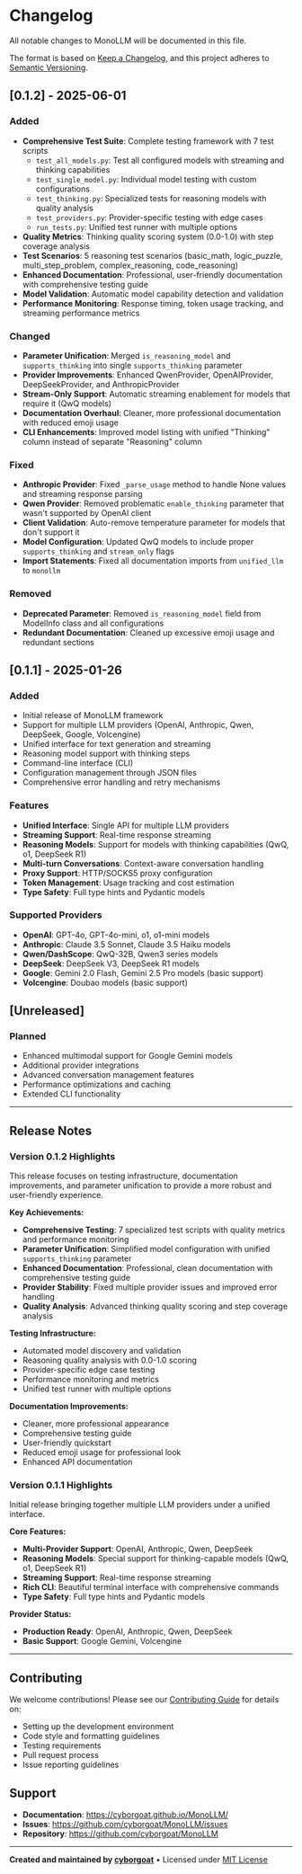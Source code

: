 # Changelog

All notable changes to MonoLLM will be documented in this file.

The format is based on [Keep a Changelog](https://keepachangelog.com/en/1.0.0/),
and this project adheres to [Semantic Versioning](https://semver.org/spec/v2.0.0.html).

## [0.1.2] - 2025-06-01

### Added
- **Comprehensive Test Suite**: Complete testing framework with 7 test scripts
  - `test_all_models.py`: Test all configured models with streaming and thinking capabilities
  - `test_single_model.py`: Individual model testing with custom configurations
  - `test_thinking.py`: Specialized tests for reasoning models with quality analysis
  - `test_providers.py`: Provider-specific testing with edge cases
  - `run_tests.py`: Unified test runner with multiple options
- **Quality Metrics**: Thinking quality scoring system (0.0-1.0) with step coverage analysis
- **Test Scenarios**: 5 reasoning test scenarios (basic_math, logic_puzzle, multi_step_problem, complex_reasoning, code_reasoning)
- **Enhanced Documentation**: Professional, user-friendly documentation with comprehensive testing guide
- **Model Validation**: Automatic model capability detection and validation
- **Performance Monitoring**: Response timing, token usage tracking, and streaming performance metrics

### Changed
- **Parameter Unification**: Merged `is_reasoning_model` and `supports_thinking` into single `supports_thinking` parameter
- **Provider Improvements**: Enhanced QwenProvider, OpenAIProvider, DeepSeekProvider, and AnthropicProvider
- **Stream-Only Support**: Automatic streaming enablement for models that require it (QwQ models)
- **Documentation Overhaul**: Cleaner, more professional documentation with reduced emoji usage
- **CLI Enhancements**: Improved model listing with unified "Thinking" column instead of separate "Reasoning" column

### Fixed
- **Anthropic Provider**: Fixed `_parse_usage` method to handle None values and streaming response parsing
- **Qwen Provider**: Removed problematic `enable_thinking` parameter that wasn't supported by OpenAI client
- **Client Validation**: Auto-remove temperature parameter for models that don't support it
- **Model Configuration**: Updated QwQ models to include proper `supports_thinking` and `stream_only` flags
- **Import Statements**: Fixed all documentation imports from `unified_llm` to `monollm`

### Removed
- **Deprecated Parameter**: Removed `is_reasoning_model` field from ModelInfo class and all configurations
- **Redundant Documentation**: Cleaned up excessive emoji usage and redundant sections

## [0.1.1] - 2025-01-26

### Added
- Initial release of MonoLLM framework
- Support for multiple LLM providers (OpenAI, Anthropic, Qwen, DeepSeek, Google, Volcengine)
- Unified interface for text generation and streaming
- Reasoning model support with thinking steps
- Command-line interface (CLI)
- Configuration management through JSON files
- Comprehensive error handling and retry mechanisms

### Features
- **Unified Interface**: Single API for multiple LLM providers
- **Streaming Support**: Real-time response streaming
- **Reasoning Models**: Support for models with thinking capabilities (QwQ, o1, DeepSeek R1)
- **Multi-turn Conversations**: Context-aware conversation handling
- **Proxy Support**: HTTP/SOCKS5 proxy configuration
- **Token Management**: Usage tracking and cost estimation
- **Type Safety**: Full type hints and Pydantic models

### Supported Providers
- **OpenAI**: GPT-4o, GPT-4o-mini, o1, o1-mini models
- **Anthropic**: Claude 3.5 Sonnet, Claude 3.5 Haiku models
- **Qwen/DashScope**: QwQ-32B, Qwen3 series models
- **DeepSeek**: DeepSeek V3, DeepSeek R1 models
- **Google**: Gemini 2.0 Flash, Gemini 2.5 Pro models (basic support)
- **Volcengine**: Doubao models (basic support)

## [Unreleased]

### Planned
- Enhanced multimodal support for Google Gemini models
- Additional provider integrations
- Advanced conversation management features
- Performance optimizations and caching
- Extended CLI functionality

---

## Release Notes

### Version 0.1.2 Highlights

This release focuses on testing infrastructure, documentation improvements, and parameter unification to provide a more robust and user-friendly experience.

**Key Achievements:**
- **Comprehensive Testing**: 7 specialized test scripts with quality metrics and performance monitoring
- **Parameter Unification**: Simplified model configuration with unified `supports_thinking` parameter
- **Enhanced Documentation**: Professional, clean documentation with comprehensive testing guide
- **Provider Stability**: Fixed multiple provider issues and improved error handling
- **Quality Analysis**: Advanced thinking quality scoring and step coverage analysis

**Testing Infrastructure:**
- Automated model discovery and validation
- Reasoning quality analysis with 0.0-1.0 scoring
- Provider-specific edge case testing
- Performance monitoring and metrics
- Unified test runner with multiple options

**Documentation Improvements:**
- Cleaner, more professional appearance
- Comprehensive testing guide
- User-friendly quickstart
- Reduced emoji usage for professional look
- Enhanced API documentation

### Version 0.1.1 Highlights

Initial release bringing together multiple LLM providers under a unified interface.

**Core Features:**
- **Multi-Provider Support**: OpenAI, Anthropic, Qwen, DeepSeek
- **Reasoning Models**: Special support for thinking-capable models (QwQ, o1, DeepSeek R1)
- **Streaming Support**: Real-time response streaming
- **Rich CLI**: Beautiful terminal interface with comprehensive commands
- **Type Safety**: Full type hints and Pydantic models

**Provider Status:**
- **Production Ready**: OpenAI, Anthropic, Qwen, DeepSeek
- **Basic Support**: Google Gemini, Volcengine

---

## Contributing

We welcome contributions! Please see our [Contributing Guide](CONTRIBUTING.md) for details on:

- Setting up the development environment
- Code style and formatting guidelines
- Testing requirements
- Pull request process
- Issue reporting guidelines

## Support

- **Documentation**: https://cyborgoat.github.io/MonoLLM/
- **Issues**: https://github.com/cyborgoat/MonoLLM/issues
- **Repository**: https://github.com/cyborgoat/MonoLLM

---

**Created and maintained by [cyborgoat](https://github.com/cyborgoat)** • Licensed under [MIT License](LICENSE) 